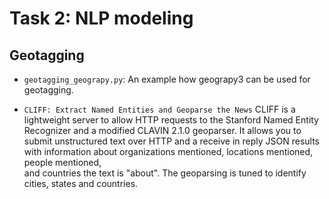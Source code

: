 # Task 2: NLP modeling

## Geotagging

- `geotagging_geograpy.py`: An example how geograpy3 can be used for
  geotagging.

-  `CLIFF: Extract Named Entities and Geoparse the News`
   CLIFF is a lightweight server to allow HTTP requests to the Stanford Named Entity Recognizer and a modified CLAVIN 2.1.0 geoparser.
   It allows you to submit unstructured text over HTTP and a receive in reply JSON results with information about organizations mentioned, locations mentioned, people mentioned,  
   and countries the text is "about". The geoparsing is tuned to identify cities, states and countries. 
   
   
